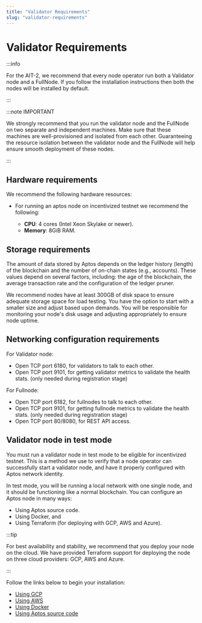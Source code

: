 ```yaml
---
title: "Validator Requirements"
slug: "validator-requirements"
---
```


# Validator Requirements



:::info

For the AIT-2, we  recommend that every node operator run both a Validator node and a FullNode. If you follow the installation instructions then both the nodes will be installed by default. 

:::


:::note IMPORTANT

We strongly recommend that you run the validator node and the FullNode on two separate and independent machines. Make sure that these machines are well-provisioned and isolated from each other. Guaranteeing the resource isolation between the validator node and the FullNode will help ensure smooth deployment of these nodes.

:::

## Hardware requirements

We recommend the following hardware resources:

- For running an aptos node on incentivized testnet we recommend the following:

  - **CPU**: 4 cores (Intel Xeon Skylake or newer).
  - **Memory**: 8GiB RAM.

## Storage requirements

The amount of data stored by Aptos depends on the ledger history (length) of the blockchain and the number
of on-chain states (e.g., accounts). These values depend on several factors, including: the age of the blockchain,
the average transaction rate and the configuration of the ledger pruner.

We recommend nodes have at least 300GB of disk space to ensure adequate storage space for load testing. You have the option to start with a smaller size and adjust based upon demands. You will be responsible for monitoring your node's disk usage and adjusting appropriately to ensure node uptime.

## Networking configuration requirements

For Validator node:

- Open TCP port 6180, for validators to talk to each other.
- Open TCP port 9101, for getting validator metrics to validate the health stats. (only needed during registration stage)

For Fullnode:

- Open TCP port 6182, for fullnodes to talk to each other.
- Open TCP port 9101, for getting fullnode metrics to validate the health stats. (only needed during registration stage)
- Open TCP port 80/8080, for REST API access.

## Validator node in test mode 

You must run a validator node in test mode to be eligible for incentivized testnet. This is a method we use to verify that a node operator can successfully start a validator node, and have it properly configured with Aptos network identity. 

In test mode, you will be running a local network with one single node, and it should be functioning like a normal blockchain. You can configure an Aptos node in many ways: 

- Using Aptos source code.
- Using Docker, and 
- Using Terraform (for deploying with GCP, AWS and Azure). 

:::tip

For best availability and stability, we recommend that you deploy your node on the cloud. We have provided Terraform support for deploying the node on three cloud providers: GCP, AWS and Azure.

:::

Follow the links below to begin your installation:

* [Using GCP](using-gcp.md)
* [Using AWS](using-aws.md)
* [Using Docker](using-docker.md)
* [Using Aptos source code](using-source-code.md)

